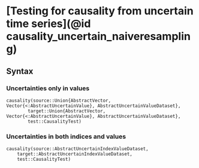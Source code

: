
# [Testing for causality from uncertain time series](@id causality_uncertain_naiveresampling)

## Syntax

### Uncertainties only in values

```@docs
causality(source::Union{AbstractVector, Vector{<:AbstractUncertainValue}, AbstractUncertainValueDataset},
        target::Union{AbstractVector, Vector{<:AbstractUncertainValue}, AbstractUncertainValueDataset},
        test::CausalityTest)
```

### Uncertainties in both indices and values

```@docs
causality(source::AbstractUncertainIndexValueDataset, 
    target::AbstractUncertainIndexValueDataset, 
    test::CausalityTest)
```
